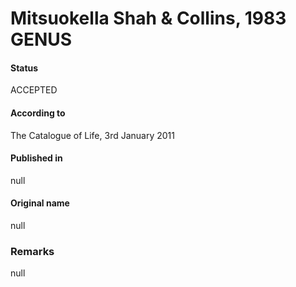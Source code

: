 # Mitsuokella Shah & Collins, 1983 GENUS

#### Status
ACCEPTED

#### According to
The Catalogue of Life, 3rd January 2011

#### Published in
null

#### Original name
null

### Remarks
null